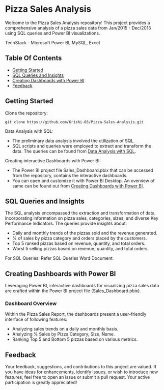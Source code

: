 
# Pizza Sales Analysis
Welcome to the Pizza Sales Analysis repository! This project provides a comprehensive analysis of a pizza sales data from Jan/2015 - Dec/2015 using SQL queries and Power BI visualizations.

TechStack - Microsoft Power BI, MySQL, Excel

## Table Of Contents
* [Getting Started](#Getting-Started)
* [SQL Queries and Insights](#SQL-Queries-and-Insights)
* [Creating Dashboards with Power BI](#Creating-Dashboards-with-Power-BI)
* [Feedback](#Feedback)


## Getting Started
Clone the repository:

`git clone https://github.com/Krishi-03/Pizza-Sales-Analysis.git`

Data Analysis with SQL: 
* The preliminary data analysis involved the utilization of SQL. 
* SQL scripts and queries were employed to extract and transform the data. The queries can be found from [Data Analysis with SQL](https://linktoDataAnalysiswithSQL).

Creating interactive Dashboards with Power BI:
* The Power BI project file Sales_Dashboard.pbix that can be accessed from the repository, contains the interactive dashboards.
* You can open and customize it with Power BI Desktop. An overview of same can be found out from [Creating Dashboards with Power BI](https://linktoCreatingDashboardswithPowerBI).
## SQL Queries and Insights
The SQL analysis encompassed the extraction and transformation of data, incorporating information on pizza sales, categories, sizes, and diverse Key Performance Indicators. The queries provide insights about:
* Daily and monthly trends of the pizzas sold and the revenue generated.
* % of sales by pizza category and orders placed by the customers.
* Top 5 ranked pizzas based on revenue, quantity, and total orders.
* Worst 5 selling pizzas based on revenue, quantity, and total orders.

For SQL Queries: Refer SQL Queries Word Document.
## Creating Dashboards with Power BI

Leveraging Power BI, interactive dashboards for visualizing pizza sales data are crafted within the Power BI project file (Sales_Dashboard.pbix).

### Dashboard Overview
Within the Pizza Sales Report, the dashboards present a user-friendly interface of following features:
* Analyzing sales trends on a daily and monthly basis.
* Analyzing % Sales by Pizza Category, Size, Name.
* Ranking Top 5 and Bottom 5 pizzas based on various metrics.






## Feedback

Your feedback, suggestions, and contributions to this project are valued. If you have ideas for enhancements, identify issues, or wish to introduce new features, feel free to open an issue or submit a pull request. Your active participation is greatly appreciated!
